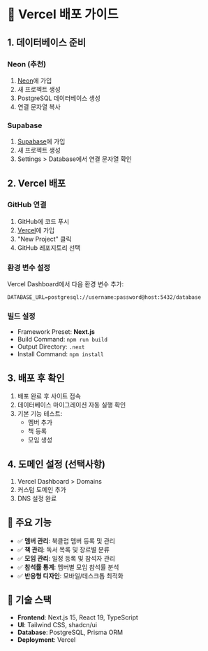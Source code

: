 # 🚀 Vercel 배포 가이드

## 1. 데이터베이스 준비

### Neon (추천)
1. [Neon](https://neon.tech/)에 가입
2. 새 프로젝트 생성
3. PostgreSQL 데이터베이스 생성
4. 연결 문자열 복사

### Supabase
1. [Supabase](https://supabase.com/)에 가입
2. 새 프로젝트 생성
3. Settings > Database에서 연결 문자열 확인

## 2. Vercel 배포

### GitHub 연결
1. GitHub에 코드 푸시
2. [Vercel](https://vercel.com/)에 가입
3. "New Project" 클릭
4. GitHub 레포지토리 선택

### 환경 변수 설정
Vercel Dashboard에서 다음 환경 변수 추가:

```
DATABASE_URL=postgresql://username:password@host:5432/database
```

### 빌드 설정
- Framework Preset: **Next.js**
- Build Command: `npm run build`
- Output Directory: `.next`
- Install Command: `npm install`

## 3. 배포 후 확인

1. 배포 완료 후 사이트 접속
2. 데이터베이스 마이그레이션 자동 실행 확인
3. 기본 기능 테스트:
   - 멤버 추가
   - 책 등록
   - 모임 생성

## 4. 도메인 설정 (선택사항)

1. Vercel Dashboard > Domains
2. 커스텀 도메인 추가
3. DNS 설정 완료

## 🎯 주요 기능

- ✅ **멤버 관리**: 북클럽 멤버 등록 및 관리
- ✅ **책 관리**: 독서 목록 및 장르별 분류
- ✅ **모임 관리**: 일정 등록 및 참석자 관리
- ✅ **참석률 통계**: 멤버별 모임 참석률 분석
- ✅ **반응형 디자인**: 모바일/데스크톱 최적화

## 🔧 기술 스택

- **Frontend**: Next.js 15, React 19, TypeScript
- **UI**: Tailwind CSS, shadcn/ui
- **Database**: PostgreSQL, Prisma ORM
- **Deployment**: Vercel
